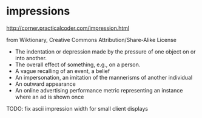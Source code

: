 # impressions

http://corner.practicalcoder.com/impression.html

from Wiktionary, Creative Commons Attribution/Share-Alike License
- The indentation or depression made by the pressure of one object on or into another.
- The overall effect of something, e.g., on a person.
- A vague recalling of an event, a belief
- An impersonation, an imitation of the mannerisms of another individual
- An outward appearance
- An online advertising performance metric representing an instance where an ad is shown once

TODO: fix ascii impression width for small client displays
 
